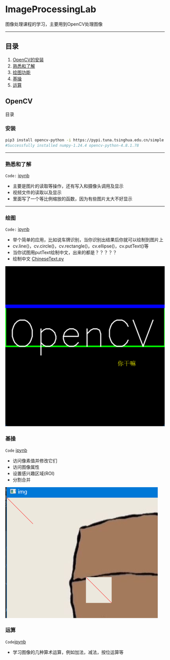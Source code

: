 # ImageProcessingLab

图像处理课程的学习，主要用到OpenCV处理图像

---

## 目录

1. [OpenCV的安装](#安装)
2. [熟悉和了解](#熟悉和了解)
3. [绘图功能](#绘图)
4. [基操](#基操)
5. [运算](#运算)

## OpenCV

目录

### 安装

```bash
pip3 install opencv-python -i https://pypi.tuna.tsinghua.edu.cn/simple
#Successfully installed numpy-1.24.4 opencv-python-4.8.1.78
```

---

### 熟悉和了解

`Code:` [ipynb](./Code/熟悉和了解.ipynb)

- 主要是图片的读取等操作，还有写入和摄像头调用及显示
- 视频文件的读取以及显示
- 里面写了一个等比例缩放的函数，因为有些图片太大不好显示

---

### 绘图

`Code:` [ipynb](./Code/绘图功能.ipynb)

- 举个简单的应用，比如说车牌识别，当你识别出结果后你就可以绘制到图片上
- cv.line()，cv.circle()，cv.rectangle()，cv.ellipse()，cv.putText()等
- 当你试图用putText绘制中文，出来的都是？？？？？
- 绘制中文 [ChineseText.py](./Code/ChineseText.py)

![img_1](./md/img_1.png)

### 基操

`Code` [ipynb](./Code/基操.ipynb)

- 访问像素值并修改它们
- 访问图像属性
- 设置感兴趣区域(ROI)
- 分割合并

![img_1](./md/img.png)

### 运算

`Code`[ipynb](./Code/运算.ipynb)

- 学习图像的几种算术运算，例如加法，减法，按位运算等

